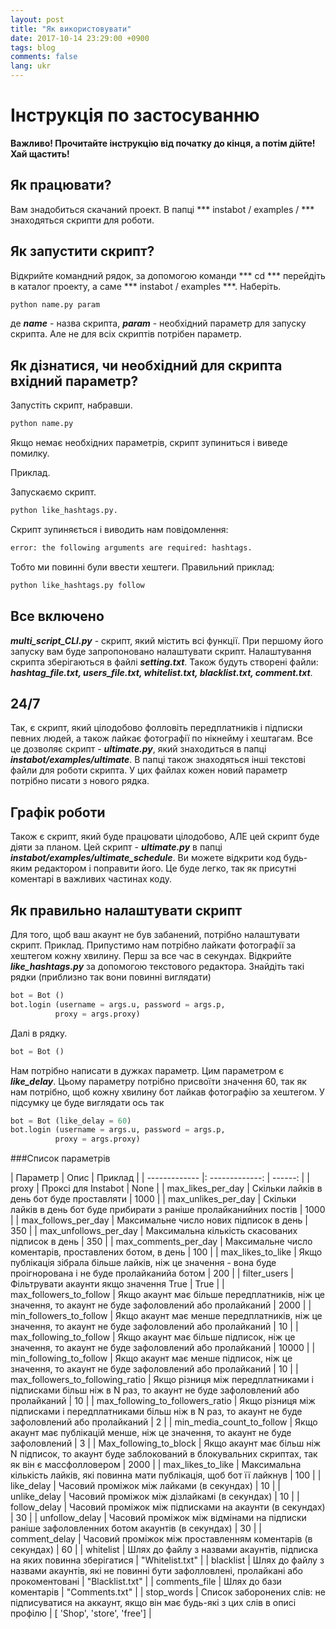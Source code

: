 ```yaml
---
layout: post
title: "Як використовувати"
date: 2017-10-14 23:29:00 +0900
tags: blog
comments: false
lang: ukr
---
```

# Інструкція по застосуванню

**Важливо! Прочитайте інструкцію від початку до кінця, а потім дійте! Хай щастить!**

## Як працювати? ##

Вам знадобиться скачаний проект. В папці *** instabot / examples / *** знаходяться скрипти для роботи.

## Як запустити скрипт? ##

Відкрийте командний рядок, за допомогою команди *** cd *** перейдіть в каталог проекту, а саме *** instabot / examples ***.
Наберіть.
``` python
python name.py param
```
де ***name*** - назва скрипта, ***param*** - необхідний параметр для запуску скрипта. Але не для всіх скриптів потрібен параметр.

## Як дізнатися, чи необхідний для скрипта вхідний параметр? ##

Запустіть скрипт, набравши.
``` python
python name.py
```
Якщо немає необхідних параметрів, скрипт зупиниться і виведе помилку.

Приклад.

Запускаємо скрипт.
``` python
python like_hashtags.py.
```
Скрипт зупиняється і виводить нам повідомлення:
``` python
error: the following arguments are required: hashtags.
```
Тобто ми повинні були ввести хештеги.
Правильний приклад:
``` python
python like_hashtags.py follow
```

## Все включено

***multi_script_CLI.py​​*** - скрипт, який містить всі функції. При першому його запуску вам буде запропоновано налаштувати скрипт. Налаштування скрипта зберігаються в файлі ***setting.txt***.
Також будуть створені файли: ***hashtag_file.txt, users_file.txt, whitelist.txt, blacklist.txt, comment.txt***.

## 24/7

Так, є скрипт, який цілодобово фолловіть передплатників і підписки певних людей, а також лайкає фотографії по нікнейму і хештагам. Все це дозволяє скрипт - ***ultimate.py***, який знаходиться в папці ***instabot/examples/ultimate***. В папці також знаходяться інші текстові файли для роботи скрипта. У цих файлах кожен новий параметр потрібно писати з нового рядка.

## Графік роботи

Також є скрипт, який буде працювати цілодобово, АЛЕ цей скрипт буде діяти за планом. Цей скрипт - ***ultimate.py*** в папці ***instabot/examples/ultimate_schedule***. Ви можете відкрити код будь-яким редактором і поправити його. Це буде легко, так як присутні коментарі в важливих частинах коду.

## Як правильно налаштувати скрипт

Для того, щоб ваш акаунт не був забанений, потрібно налаштувати скрипт.
Приклад.
Припустимо нам потрібно лайкати фотографії за хештегом кожну хвилину. Перш за все час в секундах.
Відкрийте ***like_hashtags.py*** за допомогою текстового редактора. Знайдіть такі рядки (приблизно так вони повинні виглядати)
``` python
bot = Bot ()
bot.login (username = args.u, password = args.p,
          proxy = args.proxy)
```
Далі в рядку.
``` python
bot = Bot ()
```
Нам потрібно написати в дужках параметр. Цим параметром є ***like_delay***. Цьому параметру потрібно присвоїти значення 60, так як нам потрібно, щоб кожну хвилину бот лайкав фотографію за хештегом.
У підсумку це буде виглядати ось так
``` python
bot = Bot (like_delay = 60)
bot.login (username = args.u, password = args.p,
          proxy = args.proxy)
```

###Список параметрів

| Параметр | Опис | Приклад |
| ------------- |: -------------: | ------: |
| proxy | Проксі для Instabot | None |
| max_likes_per_day | Скільки лайків в день бот буде проставляти | 1000 |
| max_unlikes_per_day | Скільки лайків в день бот буде прибирати з раніше пролайканийних постів | 1000 |
| max_follows_per_day | Максимальне число нових підписок в день | 350 |
| max_unfollows_per_day | Максимальна кількість скасованих підписок в день | 350 |
| max_comments_per_day | Максимальне число коментарів, проставлених ботом, в день | 100 |
| max_likes_to_like | Якщо публікація зібрала більше лайків, ніж це значення - вона буде проігнорована і не буде пролайканийа ботом | 200 |
| filter_users | Фільтрувати акаунти якщо значення True | True |
| max_followers_to_follow | Якщо акаунт має більше передплатників, ніж це значення, то акаунт не буде зафоловлений або пролайканий | 2000 |
| min_followers_to_follow | Якщо акаунт має менше передплатників, ніж це значення, то акаунт не буде зафоловлений або пролайканий | 10 |
| max_following_to_follow | Якщо акаунт має більше підписок, ніж це значення, то акаунт не буде зафоловлений або пролайканий | 10000 |
| min_following_to_follow | Якщо акаунт має менше підписок, ніж це значення, то акаунт не буде зафоловлений або пролайканий | 10 |
| max_followers_to_following_ratio | Якщо різниця між передплатниками і підписками більш ніж в N раз, то акаунт не буде зафоловлений або пролайканий | 10 |
| max_following_to_followers_ratio | Якщо різниця між підписками і передплатниками більш ніж в N раз, то акаунт не буде зафоловлений або пролайканий | 2 |
| min_media_count_to_follow | Якщо акаунт має публікацій менше, ніж це значення, то акаунт не буде зафоловлений | 3 |
| Max_following_to_block | Якщо акаунт має більш ніж N підписок, то акаунт буде заблокований в блокувальних скриптах, так як він є массфолловером | 2000 |
| max_likes_to_like | Максимальна кількість лайків, які повинна мати публікація, щоб бот її лайкнув | 100 |
| like_delay | Часовий проміжок між лайками (в секундах) | 10 |
| unlike_delay | Часовий проміжок між дізлайкамі (в секундах) | 10 |
| follow_delay | Часовий проміжок між підписками на акаунти (в секундах) | 30 |
| unfollow_delay | Часовий проміжок між відмінами на підписки раніше зафоловленних ботом акаунтів (в секундах) | 30 |
| comment_delay | Часовий проміжок між проставленням коментарів (в секундах) | 60 |
| whitelist | Шлях до файлу з назвами акаунтів, підписка на яких повинна зберігатися | "Whitelist.txt" |
| blacklist | Шлях до файлу з назвами акаунтів, які не повинні бути зафолловлені, пролайкані або прокоментовані | "Blacklist.txt" |
| comments_file | Шлях до бази коментарів | "Comments.txt" |
| stop_words | Список заборонених слів: не підписуватися на аккаунт, якщо він має будь-які з цих слів в описі профілю | [ 'Shop', 'store', 'free'] |